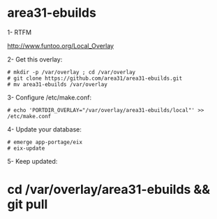 area31-ebuilds
================

1- RTFM

http://www.funtoo.org/Local_Overlay

2- Get this overlay:

~~~~
# mkdir -p /var/overlay ; cd /var/overlay
# git clone https://github.com/area31/area31-ebuilds.git
# mv area31-ebuilds /var/overlay
~~~~


3- Configure /etc/make.conf:

~~~~
# echo 'PORTDIR_OVERLAY="/var/overlay/area31-ebuilds/local"' >> /etc/make.conf
~~~~

4- Update your database:

~~~
# emerge app-portage/eix
# eix-update
~~~

5- Keep updated:

# cd /var/overlay/area31-ebuilds && git pull
